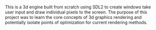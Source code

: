This is a 3d engine built from scratch using SDL2 to create windows take user input and draw individual pixels to the screen.  The purpose of this project was to learn the core concepts of 3d graphics rendering and potentially isolate points of optimization for current rendering methods.
